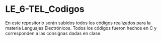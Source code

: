 # LE_6-TEL_Codigos
En este repositorio serán subidos todos los códigos realizados para la materia Lenguajes Electrónicos. Todos los códigos fueron hechos en C y corresponden a las consignas dadas en clase.

